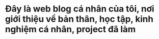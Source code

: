 # Đây là web blog cá nhân của tôi, nơi giới thiệu về bản thân, học tập, kinh nghiệm cá nhân, project đã làm